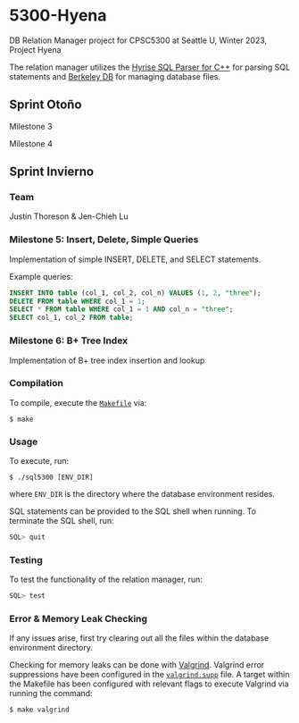 # 5300-Hyena

DB Relation Manager project for CPSC5300 at Seattle U, Winter 2023, Project Hyena

The relation manager utilizes the [Hyrise SQL Parser for C++](https://github.com/hyrise/sql-parser) for parsing SQL statements and [Berkeley DB](https://www.oracle.com/database/technologies/related/berkeleydb.html) for managing database files.

## **Sprint Otoño**

Milestone 3

Milestone 4

## **Sprint Invierno**

### **Team**

Justin Thoreson & Jen-Chieh Lu

### **Milestone 5: Insert, Delete, Simple Queries**

Implementation of simple INSERT, DELETE, and SELECT statements.

Example queries:
```sql
INSERT INTO table (col_1, col_2, col_n) VALUES (1, 2, "three");
DELETE FROM table WHERE col_1 = 1;
SELECT * FROM table WHERE col_1 = 1 AND col_n = "three";
SELECT col_1, col_2 FROM table;
```

### **Milestone 6: B+ Tree Index**

Implementation of B+ tree index insertion and lookup

### **Compilation**

To compile, execute the [`Makefile`](./Makefile) via:
```
$ make
```

### **Usage**

To execute, run: 
```
$ ./sql5300 [ENV_DIR]
``` 
where `ENV_DIR` is the directory where the database environment resides.

SQL statements can be provided to the SQL shell when running. To terminate the SQL shell, run: 
```sql
SQL> quit
```

### **Testing**

To test the functionality of the relation manager, run:
```sql
SQL> test
```

### **Error & Memory Leak Checking**

If any issues arise, first try clearing out all the files within the database environment directory.

Checking for memory leaks can be done with [Valgrind](https://valgrind.org/). Valgrind error suppressions have been configured in the [`valgrind.supp`](./valgrind.supp) file. A target within the Makefile has been configured with relevant flags to execute Valgrind via running the command: 
```
$ make valgrind
```